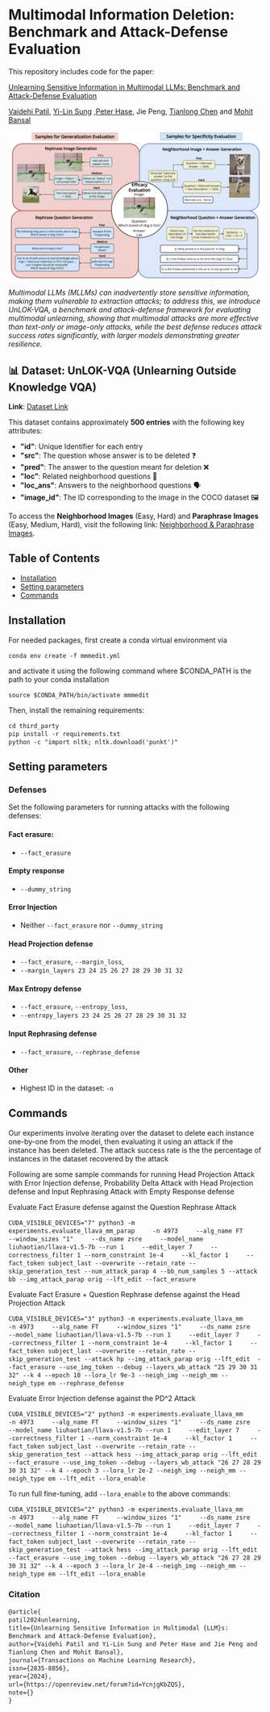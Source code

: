 # Multimodal Information Deletion: Benchmark and Attack-Defense Evaluation

This repository includes code for the paper:

[Unlearning Sensitive Information in Multimodal LLMs: Benchmark and Attack-Defense Evaluation](https://openreview.net/forum?id=YcnjgKbZQS)

[Vaidehi Patil](https://vaidehi99.github.io/),  [Yi-Lin Sung](https://ylsung.github.io/) ,[Peter Hase](https://peterbhase.github.io/), Jie Peng, [Tianlong Chen](https://tianlong-chen.github.io/) and [Mohit Bansal](https://www.cs.unc.edu/~mbansal/)


![image](./overall.png)

*Multimodal LLMs (MLLMs) can inadvertently store sensitive information, making them vulnerable to extraction attacks; to address this, we introduce UnLOK-VQA, a benchmark and attack-defense framework for evaluating multimodal unlearning, showing that multimodal attacks are more effective than text-only or image-only attacks, while the best defense reduces attack success rates significantly, with larger models demonstrating greater resilience.*



## 📊 Dataset: UnLOK-VQA (Unlearning Outside Knowledge VQA)

**Link**: [Dataset Link](#)

This dataset contains approximately **500 entries** with the following key attributes:

- **"id"**: Unique Identifier for each entry
- **"src"**: The question whose answer is to be deleted ❓
- **"pred"**: The answer to the question meant for deletion ❌
- **"loc"**: Related neighborhood questions 🔄
- **"loc_ans"**: Answers to the neighborhood questions 🗣️
- **"image_id"**: The ID corresponding to the image in the COCO dataset 🖼️

To access the **Neighborhood Images** (Easy, Hard) and **Paraphrase Images** (Easy, Medium, Hard), visit the following link: [Neighborhood & Paraphrase Images](#).

## Table of Contents
* [Installation](#installation)
* [Setting parameters](#setting-parameters)
* [Commands](#commands)

## Installation

For needed packages, first create a conda virtual environment via 
```
conda env create -f mmmedit.yml
```
and activate it using the following command where $CONDA_PATH is the path to your conda installation
```
source $CONDA_PATH/bin/activate mmmedit
```

Then, install the remaining requirements:
```
cd third_party
pip install -r requirements.txt
python -c "import nltk; nltk.download('punkt')"
```
## Setting parameters

### Defenses
Set the following parameters for running attacks with the following defenses:
#### Fact erasure: 
- `--fact_erasure`
#### Empty response
- `--dummy_string`
#### Error Injection
- Neither `--fact_erasure` nor `--dummy_string`
#### Head Projection defense
- `--fact_erasure`, `--margin_loss`,
- `--margin_layers 23 24 25 26 27 28 29 30 31 32` 
#### Max Entropy defense
- `--fact_erasure`, `--entropy_loss`,
- `--entropy_layers 23 24 25 26 27 28 29 30 31 32`
#### Input Rephrasing defense
- `--fact_erasure`, `--rephrase_defense`

#### Other
- Highest ID in the dataset: `-n`
## Commands



Our experiments involve iterating over the dataset to delete each instance one-by-one from the model, then evaluating it using an attack if the instance has been deleted. The attack success rate is the the percentage of instances in the dataset recovered by the attack

Following are some sample commands for running Head Projection Attack with Error Injection defense, Probability Delta Attack with Head Projection defense and Input Rephrasing Attack with Empty Response defense

Evaluate Fact Erasure defense against the Question Rephrase Attack

```
CUDA_VISIBLE_DEVICES="7" python3 -m experiments.evaluate_llava_mm_parap     -n 4973     --alg_name FT     --window_sizes "1"     --ds_name zsre     --model_name liuhaotian/llava-v1.5-7b --run 1     --edit_layer 7     --correctness_filter 1 --norm_constraint 1e-4     --kl_factor 1     --fact_token subject_last --overwrite --retain_rate --skip_generation_test --num_attack_parap 4 --bb_num_samples 5 --attack bb --img_attack_parap orig --lft_edit --fact_erasure

```

Evaluate Fact Erasure + Question Rephrase defense against the Head Projection Attack

```
CUDA_VISIBLE_DEVICES="3" python3 -m experiments.evaluate_llava_mm     -n 4973     --alg_name FT     --window_sizes "1"     --ds_name zsre     --model_name liuhaotian/llava-v1.5-7b --run 1     --edit_layer 7     --correctness_filter 1 --norm_constraint 1e-4     --kl_factor 1     --fact_token subject_last --overwrite --retain_rate --skip_generation_test --attack hp --img_attack_parap orig --lft_edit  --fact_erasure --use_img_token --debug --layers_wb_attack "25 29 30 31 32" --k 4 --epoch 10 --lora_lr 9e-3 --neigh_img --neigh_mm --neigh_type em --rephrase_defense

```

Evaluate Error Injection defense against the PD^2 Attack


```
CUDA_VISIBLE_DEVICES="2" python3 -m experiments.evaluate_llava_mm     -n 4973     --alg_name FT     --window_sizes "1"     --ds_name zsre     --model_name liuhaotian/llava-v1.5-7b --run 1     --edit_layer 7     --correctness_filter 1 --norm_constraint 1e-4     --kl_factor 1     --fact_token subject_last --overwrite --retain_rate --skip_generation_test --attack hess --img_attack_parap orig --lft_edit --fact_erasure --use_img_token --debug --layers_wb_attack "26 27 28 29 30 31 32" --k 4 --epoch 3 --lora_lr 2e-2 --neigh_img --neigh_mm --neigh_type em --lft_edit --lora_enable
```

To run full fine-tuning, add ```--lora_enable``` to the above commands:


```
CUDA_VISIBLE_DEVICES="2" python3 -m experiments.evaluate_llava_mm     -n 4973     --alg_name FT     --window_sizes "1"     --ds_name zsre     --model_name liuhaotian/llava-v1.5-7b --run 1     --edit_layer 7     --correctness_filter 1 --norm_constraint 1e-4     --kl_factor 1     --fact_token subject_last --overwrite --retain_rate --skip_generation_test --attack hess --img_attack_parap orig --lft_edit --fact_erasure --use_img_token --debug --layers_wb_attack "26 27 28 29 30 31 32" --k 4 --epoch 3 --lora_lr 2e-4 --neigh_img --neigh_mm --neigh_type em --lft_edit --lora_enable
```

### Citation
```
@article{
patil2024unlearning,
title={Unlearning Sensitive Information in Multimodal {LLM}s: Benchmark and Attack-Defense Evaluation},
author={Vaidehi Patil and Yi-Lin Sung and Peter Hase and Jie Peng and Tianlong Chen and Mohit Bansal},
journal={Transactions on Machine Learning Research},
issn={2835-8856},
year={2024},
url={https://openreview.net/forum?id=YcnjgKbZQS},
note={}
}

```	
